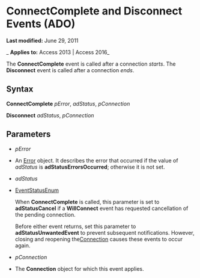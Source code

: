 
# ConnectComplete and Disconnect Events (ADO)

 **Last modified:** June 29, 2011

 _ **Applies to:** Access 2013 | Access 2016_



The  **ConnectComplete** event is called after a connection _starts_. The **Disconnect** event is called after a connection _ends_.

## Syntax

 **ConnectComplete** _pError_, _adStatus_, _pConnection_

 **Disconnect** _adStatus_, _pConnection_


## Parameters


-  _pError_
    
- An [Error](97e478bf-8b25-03a8-9358-abba5069cba3.md) object. It describes the error that occurred if the value of _adStatus_ is **adStatusErrorsOccurred**; otherwise it is not set.
    
-  _adStatus_
    
- [EventStatusEnum](ae1711bc-2af5-04fd-7d8c-222d8afc9d3d.md)
    
    When  **ConnectComplete** is called, this parameter is set to **adStatusCancel** if a **WillConnect** event has requested cancellation of the pending connection.
    
    Before either event returns, set this parameter to  **adStatusUnwantedEvent** to prevent subsequent notifications. However, closing and reopening the[Connection](c16023aa-0321-2513-ee71-255d6ffba03d.md) causes these events to occur again.
    
-  _pConnection_
    
- The  **Connection** object for which this event applies.
    
